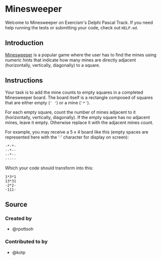 # Minesweeper

Welcome to Minesweeper on Exercism's Delphi Pascal Track.
If you need help running the tests or submitting your code, check out `HELP.md`.

## Introduction

[Minesweeper][wikipedia] is a popular game where the user has to find the mines using numeric hints that indicate how many mines are directly adjacent (horizontally, vertically, diagonally) to a square.

[wikipedia]: https://en.wikipedia.org/wiki/Minesweeper_(video_game)

## Instructions

Your task is to add the mine counts to empty squares in a completed Minesweeper board.
The board itself is a rectangle composed of squares that are either empty (`' '`) or a mine (`'*'`).

For each empty square, count the number of mines adjacent to it (horizontally, vertically, diagonally).
If the empty square has no adjacent mines, leave it empty.
Otherwise replace it with the adjacent mines count.

For example, you may receive a 5 x 4 board like this (empty spaces are represented here with the '·' character for display on screen):

```text
·*·*·
··*··
··*··
·····
```

Which your code should transform into this:

```text
1*3*1
13*31
·2*2·
·111·
```

## Source

### Created by

- @rpottsoh

### Contributed to by

- @kotp
